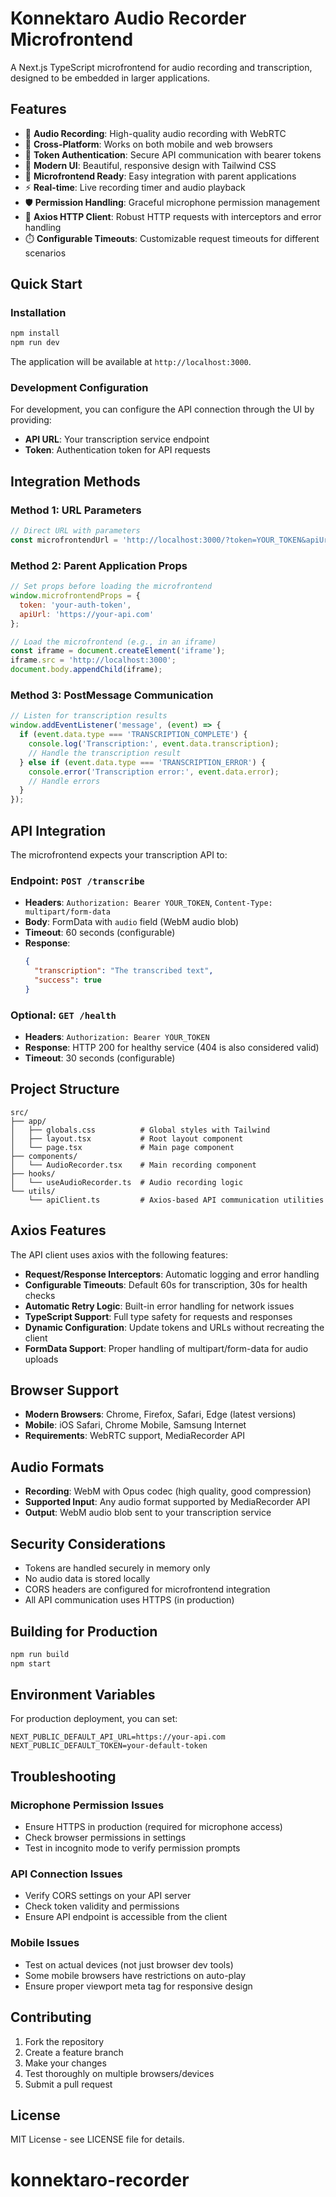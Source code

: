 # Konnektaro Audio Recorder Microfrontend

A Next.js TypeScript microfrontend for audio recording and transcription, designed to be embedded in larger applications.

## Features

- 🎤 **Audio Recording**: High-quality audio recording with WebRTC
- 📱 **Cross-Platform**: Works on both mobile and web browsers
- 🔐 **Token Authentication**: Secure API communication with bearer tokens
- 🎨 **Modern UI**: Beautiful, responsive design with Tailwind CSS
- 🔌 **Microfrontend Ready**: Easy integration with parent applications
- ⚡ **Real-time**: Live recording timer and audio playback
- 🛡️ **Permission Handling**: Graceful microphone permission management
- 📡 **Axios HTTP Client**: Robust HTTP requests with interceptors and error handling
- ⏱️ **Configurable Timeouts**: Customizable request timeouts for different scenarios

## Quick Start

### Installation

```bash
npm install
npm run dev
```

The application will be available at `http://localhost:3000`.

### Development Configuration

For development, you can configure the API connection through the UI by providing:
- **API URL**: Your transcription service endpoint
- **Token**: Authentication token for API requests

## Integration Methods

### Method 1: URL Parameters

```javascript
// Direct URL with parameters
const microfrontendUrl = 'http://localhost:3000/?token=YOUR_TOKEN&apiUrl=https://your-api.com';
```

### Method 2: Parent Application Props

```javascript
// Set props before loading the microfrontend
window.microfrontendProps = {
  token: 'your-auth-token',
  apiUrl: 'https://your-api.com'
};

// Load the microfrontend (e.g., in an iframe)
const iframe = document.createElement('iframe');
iframe.src = 'http://localhost:3000';
document.body.appendChild(iframe);
```

### Method 3: PostMessage Communication

```javascript
// Listen for transcription results
window.addEventListener('message', (event) => {
  if (event.data.type === 'TRANSCRIPTION_COMPLETE') {
    console.log('Transcription:', event.data.transcription);
    // Handle the transcription result
  } else if (event.data.type === 'TRANSCRIPTION_ERROR') {
    console.error('Transcription error:', event.data.error);
    // Handle errors
  }
});
```

## API Integration

The microfrontend expects your transcription API to:

### Endpoint: `POST /transcribe`
- **Headers**: `Authorization: Bearer YOUR_TOKEN`, `Content-Type: multipart/form-data`
- **Body**: FormData with `audio` field (WebM audio blob)
- **Timeout**: 60 seconds (configurable)
- **Response**:
  ```json
  {
    "transcription": "The transcribed text",
    "success": true
  }
  ```

### Optional: `GET /health`
- **Headers**: `Authorization: Bearer YOUR_TOKEN`
- **Response**: HTTP 200 for healthy service (404 is also considered valid)
- **Timeout**: 30 seconds (configurable)

## Project Structure

```
src/
├── app/
│   ├── globals.css          # Global styles with Tailwind
│   ├── layout.tsx           # Root layout component
│   └── page.tsx             # Main page component
├── components/
│   └── AudioRecorder.tsx    # Main recording component
├── hooks/
│   └── useAudioRecorder.ts  # Audio recording logic
└── utils/
    └── apiClient.ts         # Axios-based API communication utilities
```

## Axios Features

The API client uses axios with the following features:

- **Request/Response Interceptors**: Automatic logging and error handling
- **Configurable Timeouts**: Default 60s for transcription, 30s for health checks
- **Automatic Retry Logic**: Built-in error handling for network issues
- **TypeScript Support**: Full type safety for requests and responses
- **Dynamic Configuration**: Update tokens and URLs without recreating the client
- **FormData Support**: Proper handling of multipart/form-data for audio uploads

## Browser Support

- **Modern Browsers**: Chrome, Firefox, Safari, Edge (latest versions)
- **Mobile**: iOS Safari, Chrome Mobile, Samsung Internet
- **Requirements**: WebRTC support, MediaRecorder API

## Audio Formats

- **Recording**: WebM with Opus codec (high quality, good compression)
- **Supported Input**: Any audio format supported by MediaRecorder API
- **Output**: WebM audio blob sent to your transcription service

## Security Considerations

- Tokens are handled securely in memory only
- No audio data is stored locally
- CORS headers are configured for microfrontend integration
- All API communication uses HTTPS (in production)

## Building for Production

```bash
npm run build
npm start
```

## Environment Variables

For production deployment, you can set:

```env
NEXT_PUBLIC_DEFAULT_API_URL=https://your-api.com
NEXT_PUBLIC_DEFAULT_TOKEN=your-default-token
```

## Troubleshooting

### Microphone Permission Issues
- Ensure HTTPS in production (required for microphone access)
- Check browser permissions in settings
- Test in incognito mode to verify permission prompts

### API Connection Issues
- Verify CORS settings on your API server
- Check token validity and permissions
- Ensure API endpoint is accessible from the client

### Mobile Issues
- Test on actual devices (not just browser dev tools)
- Some mobile browsers have restrictions on auto-play
- Ensure proper viewport meta tag for responsive design

## Contributing

1. Fork the repository
2. Create a feature branch
3. Make your changes
4. Test thoroughly on multiple browsers/devices
5. Submit a pull request

## License

MIT License - see LICENSE file for details.
# konnektaro-recorder
